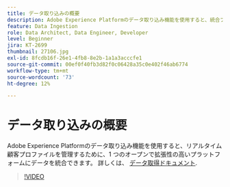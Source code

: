 ```yaml
---
title: データ取り込みの概要
description: Adobe Experience Platformのデータ取り込み機能を使用すると、統合プロファイルを管理するために、1 つのオープンで拡張性の高いプラットフォームにデータを統合できます。
feature: Data Ingestion
role: Data Architect, Data Engineer, Developer
level: Beginner
jira: KT-2699
thumbnail: 27106.jpg
exl-id: 8fcdb16f-26e1-4fb8-8e2b-1a1a3acccfe1
source-git-commit: 00ef0f40fb3d82f0c06428a35c0e402f46ab6774
workflow-type: tm+mt
source-wordcount: '73'
ht-degree: 12%

---
```


# データ取り込みの概要

Adobe Experience Platformのデータ取り込み機能を使用すると、リアルタイム顧客プロファイルを管理するために、1 つのオープンで拡張性の高いプラットフォームにデータを統合できます。 詳しくは、 [データ取得ドキュメント](https://experienceleague.adobe.com/docs/experience-platform/ingestion/home.html?lang=ja).

>[!VIDEO](https://video.tv.adobe.com/v/27106?learn=on)

